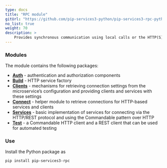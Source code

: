 ```yaml
---
type: docs
title: "RPC module"
gitUrl: "https://github.com/pip-services3-python/pip-services3-rpc-python"
no_list: true
weight: 70
description: > 
    Provides synchronous communication using local calls or the HTTP(S) protocol. It contains both server and client side implementations.
---
```



### Modules

The module contains the following packages:

- [**Auth**](auth) - authentication and authorization components
- [**Build**](build) - HTTP service factory
- [**Clients**](clients) - mechanisms for retrieving connection settings from the microservice’s configuration and providing clients and services with these settings
- [**Connect**](connect) - helper module to retrieve connections for HTTP-based services and clients
- [**Services**](services) - basic implementation of services for connecting via the HTTP/REST protocol and using the Commandable pattern over HTTP
- [**Test**](test) -  a Commandable HTTP client and a REST client that can be used for automated testing


### Use

Install the Python package as
```bash
pip install pip-services3-rpc
```


